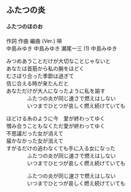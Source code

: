 
## ふたつの炎
#### ふたつのほのお

作詞  作曲  編曲 (Ver.)   唄   
中島みゆき   中島みゆき   瀬尾一三 (1)  中島みゆき   
   
   
みつめあうことだけが大切なことじゃないと   
あなたは首筋から私の腕をほどく   
むさぼり合った季節は過ぎて   
信じ合える時が来たんだと   
あなただけが大人になったように私を諭す   
　　　　ふたつの炎が同じ速さで燃えはしない   
　　　　いつまでひとつが哀しく燃え続けていても   
   
ほどける糸のように今　愛が終わってゆく   
憎み合うこともなくただ愛が終わってゆく   
不思議だった女が消えて   
届かなかった女が消えて   
すがるだけの追わなくても手に入る女になった   
　　　　ふたつの炎が同じ速さで燃えはしない   
　　　　いつまでひとつが哀しく燃え続けていても   
   
　　　　ふたつの炎が同じ速さで燃えはしない   
　　　　いつまでひとつが哀しく燃え続けていても   